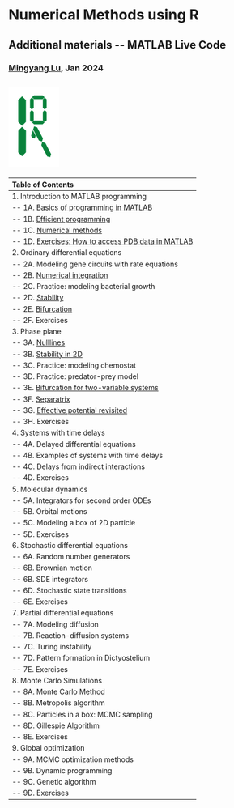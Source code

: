 # Numerical Methods using R
## Additional materials -- MATLAB Live Code

### [Mingyang Lu](https://lusystemsbio.northeastern.edu), Jan 2024


![logo](../data/logo.png)
---

|Table of Contents|
|:----------------|
|1. Introduction to MATLAB programming|
|-- 1A. [Basics of programming in MATLAB](./MATLAB_01A.html) |
|-- 1B. [Efficient programming](./MATLAB_01B.html) |
|-- 1C. [Numerical methods](./MATLAB_01C.html) |
|-- 1D. [Exercises: How to access PDB data in MATLAB](./MATLAB_01D.html) |
|2. Ordinary differential equations|
|-- 2A. Modeling gene circuits with rate equations |
|-- 2B. [Numerical integration](./MATLAB_02B.html) | 
|-- 2C. Practice: modeling bacterial growth | 
|-- 2D. [Stability](./MATLAB_02D.html) |
|-- 2E. [Bifurcation](./MATLAB_02E.html) |
|-- 2F. Exercises |
|3. Phase plane|
|-- 3A. [Nulllines](./MATLAB_03A.html) |
|-- 3B. [Stability in 2D](./MATLAB_03B.html) |
|-- 3C. Practice: modeling chemostat | 
|-- 3D. Practice: predator-prey model | 
|-- 3E. [Bifurcation for two-variable systems](./MATLAB_03E.html) |
|-- 3F. [Separatrix](./MATLAB_03F.html) |
|-- 3G. [Effective potential revisited](./MATLAB_03G.html) |
|-- 3H. Exercises |
|4. Systems with time delays|
|-- 4A. Delayed differential equations |
|-- 4B. Examples of systems with time delays |
|-- 4C. Delays from indirect interactions | 
|-- 4D. Exercises |
|5. Molecular dynamics|
|-- 5A. Integrators for second order ODEs |
|-- 5B. Orbital motions |
|-- 5C. Modeling a box of 2D particle |
|-- 5D. Exercises |
|6. Stochastic differential equations|
|-- 6A. Random number generators |
|-- 6B. Brownian motion |
|-- 6B. SDE integrators |
|-- 6D. Stochastic state transitions |
|-- 6E. Exercises |
|7. Partial differential equations|
|-- 7A. Modeling diffusion |
|-- 7B. Reaction-diffusion systems |
|-- 7C. Turing instability |
|-- 7D. Pattern formation in Dictyostelium |
|-- 7E. Exercises |
|8. Monte Carlo Simulations|
|-- 8A. Monte Carlo Method |
|-- 8B. Metropolis algorithm |
|-- 8C. Particles in a box: MCMC sampling |
|-- 8D. Gillespie Algorithm |
|-- 8E. Exercises |
|9. Global optimization|
|-- 9A. MCMC optimization methods |
|-- 9B. Dynamic programming |
|-- 9C. Genetic algorithm |
|-- 9D. Exercises |
